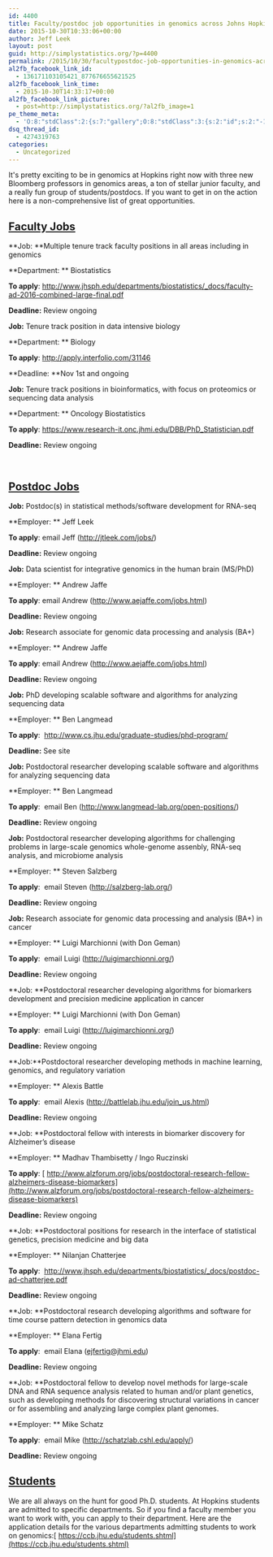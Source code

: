 ```yaml
---
id: 4400
title: Faculty/postdoc job opportunities in genomics across Johns Hopkins
date: 2015-10-30T10:33:06+00:00
author: Jeff Leek
layout: post
guid: http://simplystatistics.org/?p=4400
permalink: /2015/10/30/facultypostdoc-job-opportunities-in-genomics-across-johns-hopkins/
al2fb_facebook_link_id:
  - 136171103105421_877676655621525
al2fb_facebook_link_time:
  - 2015-10-30T14:33:17+00:00
al2fb_facebook_link_picture:
  - post=http://simplystatistics.org/?al2fb_image=1
pe_theme_meta:
  - 'O:8:"stdClass":2:{s:7:"gallery";O:8:"stdClass":3:{s:2:"id";s:2:"-1";s:5:"width";s:0:"";s:6:"height";s:0:"";}s:5:"video";O:8:"stdClass":1:{s:2:"id";s:2:"-1";}}'
dsq_thread_id:
  - 4274319763
categories:
  - Uncategorized
---
```

It's pretty exciting to be in genomics at Hopkins right now with three new Bloomberg professors in genomics areas, a ton of stellar junior faculty, and a really fun group of students/postdocs. If you want to get in on the action here is a non-comprehensive list of great opportunities.

## <span style="text-decoration: underline;"><strong>Faculty Jobs</strong></span>

**Job: **Multiple tenure track faculty positions in all areas including in genomics
  
**Department: ** Biostatistics
  
**To apply**: <http://www.jhsph.edu/departments/biostatistics/_docs/faculty-ad-2016-combined-large-final.pdf>
  
**Deadline:** Review ongoing

**Job:** Tenure track position in data intensive biology
  
**Department: ** Biology
  
**To apply**: <http://apply.interfolio.com/31146>
  
**Deadline: **Nov 1st and ongoing

**Job:** Tenure track positions in bioinformatics, with focus on proteomics or sequencing data analysis
  
**Department: ** Oncology Biostatistics
  
**To apply**: <https://www.research-it.onc.jhmi.edu/DBB/PhD_Statistician.pdf>
  
**Deadline:** Review ongoing

&nbsp;

## <span style="text-decoration: underline;"><strong>Postdoc Jobs</strong></span>

**Job:** Postdoc(s) in statistical methods/software development for RNA-seq
  
**Employer: ** Jeff Leek
  
**To apply**: email Jeff (<http://jtleek.com/jobs/>)
  
**Deadline:** Review ongoing

**Job:** Data scientist for integrative genomics in the human brain (MS/PhD)
  
**Employer: ** Andrew Jaffe
  
**To apply**: email Andrew (<http://www.aejaffe.com/jobs.html>)
  
**Deadline:** Review ongoing

**Job:** Research associate for genomic data processing and analysis (BA+)
  
**Employer: ** Andrew Jaffe
  
**To apply**: email Andrew (<http://www.aejaffe.com/jobs.html>)
  
**Deadline:** Review ongoing

**Job:** PhD developing scalable software and algorithms for analyzing sequencing data
  
**Employer: ** Ben Langmead
  
**To apply**:  http://www.cs.jhu.edu/graduate-studies/phd-program/
  
**Deadline:** See site

**Job:** Postdoctoral researcher developing scalable software and algorithms for analyzing sequencing data
  
**Employer: ** Ben Langmead
  
**To apply**:  email Ben (<http://www.langmead-lab.org/open-positions/>)
  
**Deadline:** Review ongoing

**Job:** Postdoctoral researcher developing algorithms for challenging problems in large-scale genomics whole-genome assenbly, RNA-seq analysis, and microbiome analysis
  
**Employer: ** Steven Salzberg
  
**To apply**:  email Steven (<http://salzberg-lab.org/>)
  
**Deadline:** Review ongoing

**Job:** Research associate for genomic data processing and analysis (BA+) in cancer
  
**Employer: ** Luigi Marchionni (with Don Geman)
  
**To apply**:  email Luigi (<http://luigimarchionni.org/>)
  
**Deadline:** Review ongoing

**Job: **Postdoctoral researcher developing algorithms for biomarkers development and precision medicine application in cancer
  
**Employer: ** Luigi Marchionni (with Don Geman)
  
**To apply**:  email Luigi (<http://luigimarchionni.org/>)
  
**Deadline:** Review ongoing

**Job:**Postdoctoral researcher developing methods in machine learning, genomics, and regulatory variation
  
**Employer: ** Alexis Battle
  
**To apply**:  email Alexis (<http://battlelab.jhu.edu/join_us.html>)
  
**Deadline:** Review ongoing

**Job: **Postdoctoral fellow with interests in biomarker discovery for Alzheimer’s disease
  
**Employer: ** Madhav Thambisetty / Ingo Ruczinski
  
**To apply**: [ http://www.alzforum.org/jobs/postdoctoral-research-fellow-alzheimers-disease-biomarkers](http://www.alzforum.org/jobs/postdoctoral-research-fellow-alzheimers-disease-biomarkers)
  
**Deadline:** Review ongoing

**Job: **Postdoctoral positions for research in the interface of statistical genetics, precision medicine and big data
  
**Employer: ** Nilanjan Chatterjee
  
**To apply**:  <http://www.jhsph.edu/departments/biostatistics/_docs/postdoc-ad-chatterjee.pdf>
  
**Deadline:** Review ongoing

**Job: **Postdoctoral research developing algorithms and software for time course pattern detection in genomics data
  
**Employer: ** Elana Fertig
  
**To apply**:  email Elana (ejfertig@jhmi.edu)
  
**Deadline:** Review ongoing

**Job: **Postdoctoral fellow to develop novel methods for large-scale DNA and RNA sequence analysis related to human and/or plant genetics, such as developing methods for discovering structural variations in cancer or for assembling and analyzing large complex plant genomes.
  
**Employer: ** Mike Schatz
  
**To apply**:  email Mike (<http://schatzlab.cshl.edu/apply/>)
  
**Deadline:** Review ongoing

## <span style="text-decoration: underline;"><strong>Students</strong></span>

We are all always on the hunt for good Ph.D. students. At Hopkins students are admitted to specific departments. So if you find a faculty member you want to work with, you can apply to their department. Here are the application details for the various departments admitting students to work on genomics:[ https://ccb.jhu.edu/students.shtml](https://ccb.jhu.edu/students.shtml)

&nbsp;

&nbsp;

&nbsp;